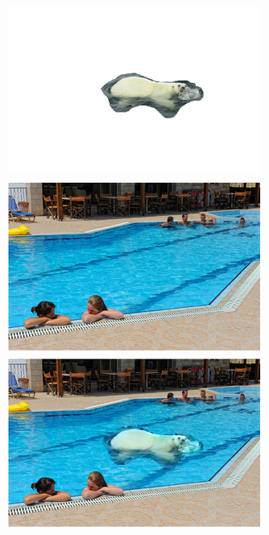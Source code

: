 ![Input](source.png?raw=true "Input image")

![Input](destination.png?raw=true "Input image")



![Output](HW6_output.png?raw=true "Output image")